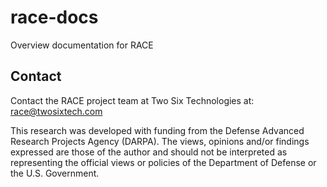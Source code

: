 # race-docs
Overview documentation for RACE

## Contact
Contact the RACE project team at Two Six Technologies at: race@twosixtech.com

This research was developed with funding from the Defense Advanced Research Projects Agency (DARPA). The views, opinions and/or findings expressed are those of the author and should not be interpreted as representing the official views or policies of the Department of Defense or the U.S. Government.
